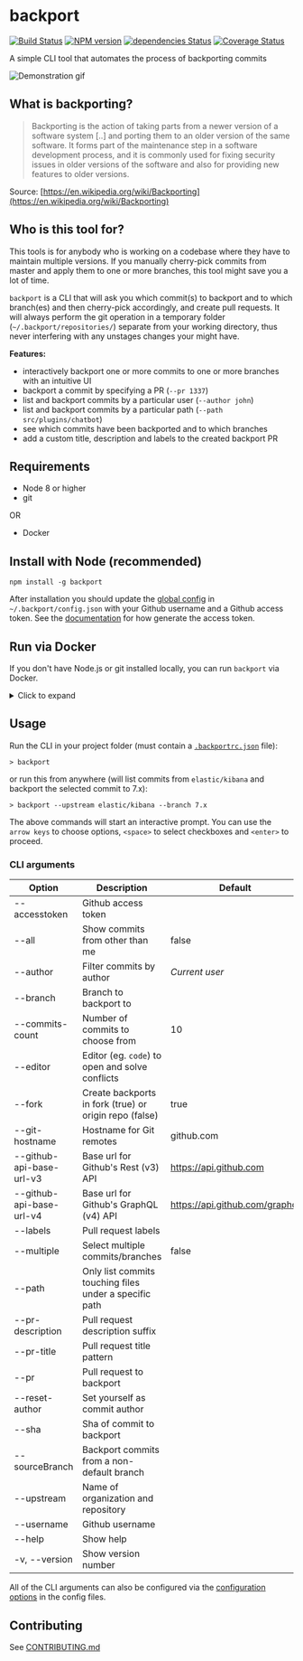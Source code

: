 # backport

[![Build Status](https://travis-ci.org/sqren/backport.svg?branch=master)](https://travis-ci.org/sqren/backport)
[![NPM version](https://img.shields.io/npm/v/backport.svg)](https://www.npmjs.com/package/backport)
[![dependencies Status](https://david-dm.org/sqren/backport/status.svg)](https://david-dm.org/sqren/backport)
[![Coverage Status](https://coveralls.io/repos/github/sqren/backport/badge.svg?branch=master)](https://coveralls.io/github/sqren/backport?branch=master)

A simple CLI tool that automates the process of backporting commits

![Demonstration gif](https://i.makeagif.com/media/10-05-2017/kEJLqe.gif)

## What is backporting?

> Backporting is the action of taking parts from a newer version of a software system [..] and porting them to an older version of the same software. It forms part of the maintenance step in a software development process, and it is commonly used for fixing security issues in older versions of the software and also for providing new features to older versions.

Source: [https://en.wikipedia.org/wiki/Backporting](https://en.wikipedia.org/wiki/Backporting)

## Who is this tool for?

This tools is for anybody who is working on a codebase where they have to maintain multiple versions. If you manually cherry-pick commits from master and apply them to one or more branches, this tool might save you a lot of time.

`backport` is a CLI that will ask you which commit(s) to backport and to which branch(es) and then cherry-pick accordingly, and create pull requests. It will always perform the git operation in a temporary folder (`~/.backport/repositories/`) separate from your working directory, thus never interfering with any unstages changes your might have.

**Features:**

- interactively backport one or more commits to one or more branches with an intuitive UI
- backport a commit by specifying a PR (`--pr 1337`)
- list and backport commits by a particular user (`--author john`)
- list and backport commits by a particular path (`--path src/plugins/chatbot`)
- see which commits have been backported and to which branches
- add a custom title, description and labels to the created backport PR

## Requirements

- Node 8 or higher
- git

OR

- Docker

## Install with Node (recommended)

```
npm install -g backport
```

After installation you should update the [global config](https://github.com/sqren/backport/blob/master/docs/configuration.md#global-config-backportconfigjson) in `~/.backport/config.json` with your Github username and a Github access token. See the [documentation](https://github.com/sqren/backport/blob/master/docs/configuration.md#accesstoken-required) for how generate the access token.

## Run via Docker

If you don't have Node.js or git installed locally, you can run `backport` via Docker.

<details>
  <summary>Click to expand</summary>
The easiest way is to add the following snippet to your bash profile:

```sh
backport() {
    BACKPORT_CONFIG_DIR=~/.backport
    GIT_CONFIG_FILE=~/.gitconfig

    docker run -it --rm -v $(pwd):/app:ro -v $BACKPORT_CONFIG_DIR:/root/.backport -v $GIT_CONFIG_FILE:/etc/gitconfig sqren/backport "$@"
}
```

Where:

- `BACKPORT_CONFIG_DIR`: This can be ANY empty folder on your local machine. Upon running the docker container for the first time, a [`config.json`](https://github.com/sqren/backport/blob/master/docs/configuration.md#global-config-backportconfigjson) will be created automatically. This must be filled out with `username` and `accessToken` or these must be passed as CLI arguments: `backport --username <username> --accessToken <accessToken>`
- `GIT_CONFIG_FILE`: Must point to a local [`.gitconfig`](https://gist.github.com/sqren/618ab2f77ffb8b5388d675fe705ed6da) file that contains the user's name and email.

You can now use `backport` as if it was installed on the host machine.

</details>

## Usage

Run the CLI in your project folder (must contain a [`.backportrc.json`](https://github.com/sqren/backport/blob/master/docs/configuration.md#project-config-backportrcjson) file):

```
> backport
```

or run this from anywhere (will list commits from `elastic/kibana` and backport the selected commit to 7.x):

```
> backport --upstream elastic/kibana --branch 7.x
```

The above commands will start an interactive prompt. You can use the `arrow keys` to choose options, `<space>` to select checkboxes and `<enter>` to proceed.

### CLI arguments

| Option                   | Description                                            | Default                        | Type    |
| ------------------------ | ------------------------------------------------------ | ------------------------------ | ------- |
| --accesstoken            | Github access token                                    |                                | string  |
| --all                    | Show commits from other than me                        | false                          | boolean |
| --author                 | Filter commits by author                               | _Current user_                 | string  |
| --branch                 | Branch to backport to                                  |                                | string  |
| --commits-count          | Number of commits to choose from                       | 10                             | number  |
| --editor                 | Editor (eg. `code`) to open and solve conflicts        |                                | string  |
| --fork                   | Create backports in fork (true) or origin repo (false) | true                           | boolean |
| --git-hostname           | Hostname for Git remotes                               | github.com                     | string  |
| --github-api-base-url-v3 | Base url for Github's Rest (v3) API                    | https://api.github.com         | string  |
| --github-api-base-url-v4 | Base url for Github's GraphQL (v4) API                 | https://api.github.com/graphql | string  |
| --labels                 | Pull request labels                                    |                                | string  |
| --multiple               | Select multiple commits/branches                       | false                          | boolean |
| --path                   | Only list commits touching files under a specific path |                                | string  |
| --pr-description         | Pull request description suffix                        |                                | string  |
| --pr-title               | Pull request title pattern                             |                                | string  |
| --pr                     | Pull request to backport                               |                                | number  |
| --reset-author           | Set yourself as commit author                          |                                | boolean |
| --sha                    | Sha of commit to backport                              |                                | string  |
| --sourceBranch           | Backport commits from a non-default branch             |                                | string  |
| --upstream               | Name of organization and repository                    |                                | string  |
| --username               | Github username                                        |                                | string  |
| --help                   | Show help                                              |                                |         |
| -v, --version            | Show version number                                    |                                |         |

All of the CLI arguments can also be configured via the [configuration options](https://github.com/sqren/backport/blob/master/docs/configuration.md) in the config files.

## Contributing

See [CONTRIBUTING.md](https://github.com/sqren/backport/blob/master/CONTRIBUTING.md)
